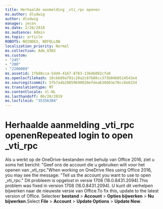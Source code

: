 ```yaml
---
title: Herhaalde aanmelding _vti_rpc openen
ms.author: dludwig
author: dludwig
manager: jecon
ms.date: 2/26/2018
ms.audience: Admin
ms.topic: article
ROBOTS: NOINDEX, NOFOLLOW
localization_priority: Normal
ms.collection: Adm_O365
ms.custom:
- "245"
- "280"
- "2200009"
ms.assetid: 1fb88cca-5dd4-4167-8783-13646082cfa0
ms.openlocfilehash: 10cb6d9a791c20a2c87b80cc373b04b0514543e4
ms.sourcegitcommit: 5fb7a4b28859690020efdea630d03e70cc0e6334
ms.translationtype: MT
ms.contentlocale: nl-NL
ms.lasthandoff: 06/28/2019
ms.locfileid: "35356304"
---
```

# <a name="repeated-login-to-open-vtirpc"></a><span data-ttu-id="0f35d-102">Herhaalde aanmelding _vti_rpc openen</span><span class="sxs-lookup"><span data-stu-id="0f35d-102">Repeated login to open _vti_rpc</span></span>

<span data-ttu-id="0f35d-103">Als u werkt op de OneDrive-bestanden met behulp van Office 2016, ziet u soms het bericht: "Geef ons de account die u gebruiken wilt voor het openen van _vti_rpc."</span><span class="sxs-lookup"><span data-stu-id="0f35d-103">When working on OneDrive files using Office 2016, you may see the message: "Tell us the account you want to use to open _vti_rpc."</span></span> <span data-ttu-id="0f35d-104">Dit probleem is opgelost in versie 1708 (16.0.8431.2094).</span><span class="sxs-lookup"><span data-stu-id="0f35d-104">This problem was fixed in version 1708 (16.0.8431.2094).</span></span> <span data-ttu-id="0f35d-105">U kunt dit verhelpen bijwerken naar de nieuwste versie van Office.</span><span class="sxs-lookup"><span data-stu-id="0f35d-105">To fix this, update to the latest version of Office.</span></span> <span data-ttu-id="0f35d-106">Selecteer **bestand** \> **Account** \> **Opties bijwerken** \> **Nu bijwerken**.</span><span class="sxs-lookup"><span data-stu-id="0f35d-106">Select **File** \> **Account** \> **Update Options** \> **Update Now**.</span></span>
  